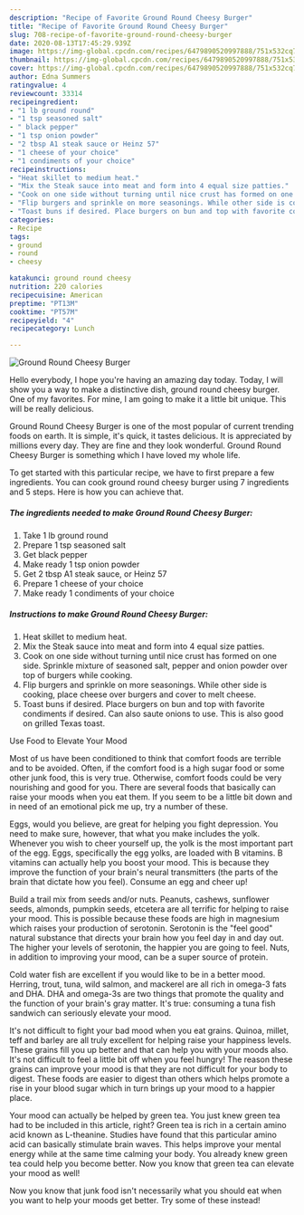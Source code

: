 ```yaml
---
description: "Recipe of Favorite Ground Round Cheesy Burger"
title: "Recipe of Favorite Ground Round Cheesy Burger"
slug: 708-recipe-of-favorite-ground-round-cheesy-burger
date: 2020-08-13T17:45:29.939Z
image: https://img-global.cpcdn.com/recipes/6479890520997888/751x532cq70/ground-round-cheesy-burger-recipe-main-photo.jpg
thumbnail: https://img-global.cpcdn.com/recipes/6479890520997888/751x532cq70/ground-round-cheesy-burger-recipe-main-photo.jpg
cover: https://img-global.cpcdn.com/recipes/6479890520997888/751x532cq70/ground-round-cheesy-burger-recipe-main-photo.jpg
author: Edna Summers
ratingvalue: 4
reviewcount: 33314
recipeingredient:
- "1 lb ground round"
- "1 tsp seasoned salt"
- " black pepper"
- "1 tsp onion powder"
- "2 tbsp A1 steak sauce or Heinz 57"
- "1 cheese of your choice"
- "1 condiments of your choice"
recipeinstructions:
- "Heat skillet to medium heat."
- "Mix the Steak sauce into meat and form into 4 equal size patties."
- "Cook on one side without turning until nice crust has formed on one side. Sprinkle mixture of seasoned salt, pepper and onion powder over top of burgers while cooking."
- "Flip burgers and sprinkle on more seasonings. While other side is cooking, place cheese over burgers and cover to melt cheese."
- "Toast buns if desired. Place burgers on bun and top with favorite condiments if desired. Can also saute onions to use. This is also good on grilled Texas toast."
categories:
- Recipe
tags:
- ground
- round
- cheesy

katakunci: ground round cheesy 
nutrition: 220 calories
recipecuisine: American
preptime: "PT13M"
cooktime: "PT57M"
recipeyield: "4"
recipecategory: Lunch

---
```



![Ground Round Cheesy Burger](https://img-global.cpcdn.com/recipes/6479890520997888/751x532cq70/ground-round-cheesy-burger-recipe-main-photo.jpg)

Hello everybody, I hope you're having an amazing day today. Today, I will show you a way to make a distinctive dish, ground round cheesy burger. One of my favorites. For mine, I am going to make it a little bit unique. This will be really delicious.



Ground Round Cheesy Burger is one of the most popular of current trending foods on earth. It is simple, it's quick, it tastes delicious. It is appreciated by millions every day. They are fine and they look wonderful. Ground Round Cheesy Burger is something which I have loved my whole life.


To get started with this particular recipe, we have to first prepare a few ingredients. You can cook ground round cheesy burger using 7 ingredients and 5 steps. Here is how you can achieve that.

<!--inarticleads1-->

##### The ingredients needed to make Ground Round Cheesy Burger:

1. Take 1 lb ground round
1. Prepare 1 tsp seasoned salt
1. Get  black pepper
1. Make ready 1 tsp onion powder
1. Get 2 tbsp A1 steak sauce, or Heinz 57
1. Prepare 1 cheese of your choice
1. Make ready 1 condiments of your choice




<!--inarticleads2-->

##### Instructions to make Ground Round Cheesy Burger:

1. Heat skillet to medium heat.
1. Mix the Steak sauce into meat and form into 4 equal size patties.
1. Cook on one side without turning until nice crust has formed on one side. Sprinkle mixture of seasoned salt, pepper and onion powder over top of burgers while cooking.
1. Flip burgers and sprinkle on more seasonings. While other side is cooking, place cheese over burgers and cover to melt cheese.
1. Toast buns if desired. Place burgers on bun and top with favorite condiments if desired. Can also saute onions to use. This is also good on grilled Texas toast.




Use Food to Elevate Your Mood


Most of us have been conditioned to think that comfort foods are terrible and to be avoided. Often, if the comfort food is a high sugar food or some other junk food, this is very true. Otherwise, comfort foods could be very nourishing and good for you. There are several foods that basically can raise your moods when you eat them. If you seem to be a little bit down and in need of an emotional pick me up, try a number of these.

Eggs, would you believe, are great for helping you fight depression. You need to make sure, however, that what you make includes the yolk. Whenever you wish to cheer yourself up, the yolk is the most important part of the egg. Eggs, specifically the egg yolks, are loaded with B vitamins. B vitamins can actually help you boost your mood. This is because they improve the function of your brain's neural transmitters (the parts of the brain that dictate how you feel). Consume an egg and cheer up!

Build a trail mix from seeds and/or nuts. Peanuts, cashews, sunflower seeds, almonds, pumpkin seeds, etcetera are all terrific for helping to raise your mood. This is possible because these foods are high in magnesium which raises your production of serotonin. Serotonin is the "feel good" natural substance that directs your brain how you feel day in and day out. The higher your levels of serotonin, the happier you are going to feel. Nuts, in addition to improving your mood, can be a super source of protein.

Cold water fish are excellent if you would like to be in a better mood. Herring, trout, tuna, wild salmon, and mackerel are all rich in omega-3 fats and DHA. DHA and omega-3s are two things that promote the quality and the function of your brain's gray matter. It's true: consuming a tuna fish sandwich can seriously elevate your mood. 

It's not difficult to fight your bad mood when you eat grains. Quinoa, millet, teff and barley are all truly excellent for helping raise your happiness levels. These grains fill you up better and that can help you with your moods also. It's not difficult to feel a little bit off when you feel hungry! The reason these grains can improve your mood is that they are not difficult for your body to digest. These foods are easier to digest than others which helps promote a rise in your blood sugar which in turn brings up your mood to a happier place.

Your mood can actually be helped by green tea. You just knew green tea had to be included in this article, right? Green tea is rich in a certain amino acid known as L-theanine. Studies have found that this particular amino acid can basically stimulate brain waves. This helps improve your mental energy while at the same time calming your body. You already knew green tea could help you become better. Now you know that green tea can elevate your mood as well!

Now you know that junk food isn't necessarily what you should eat when you want to help your moods get better. Try some of these instead!

